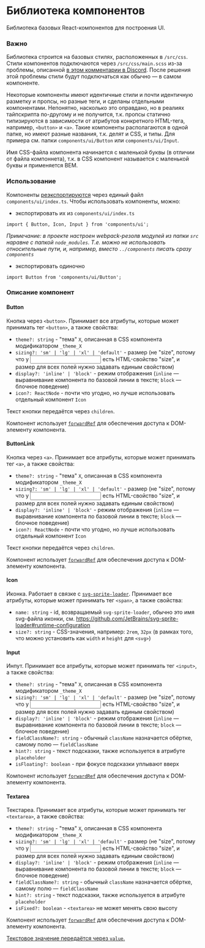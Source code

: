 # Библиотека компонентов

Библиотека базовых React-компонентов для построения UI.

### Важно
Библиотека строится на базовых стилях, расположенных в `/src/css`. Стили компонентов подключаются через `/src/css/main.scss` из-за проблемы, описанной [в этом комментарии в Discord](https://discord.com/channels/872154164560531497/872154164560531502/874251736389414913). После решения этой проблемы стили будут подключаться как обычно — в самом компоненте.

Некоторые компоненты имеют идентичные стили и почти идентичную разметку и пропсы, но разные теги, и сделаны отдельными компонентами. Непонятно, насколько это оправдано, но в реалиях тайпскрипта по-другому и не получится, т.к. пропсы статично типизируются в зависимости от атрибутов конкретного HTML-тега, например, `<button>` и `<a>`. Такие компоненты располагаются в одной папке, но имеют разные названия, т.к. делят и CSS, и типы. Для примера см. папки `components/ui/Button` или `components/ui/Input`.

Имя CSS-файла компонента начинается с маленькой буквы (в отличии от файла компоннета), т.к. в CSS компонент называется с маленькой буквы и применяется BEM.

### Использование
Компоненты [реэкспортируются](https://developer.mozilla.org/en-US/docs/web/javascript/reference/statements/export#re-exporting_aggregating) через единый файл `components/ui/index.ts`. Чтобы использовать компоненты, можно:
- экспортировать их из `components/ui/index.ts`
```
import { Button, Icon, Input } from 'components/ui';
```
*Примечание: в проекте настроен webpack-резолв модулей из папки `src` наравне с папкой `node_modules`. Т.е. можно не использовать относительные пути, и, например, вместо `../components` писать сразу `components`*
- экспортировать одиночно
```
import Button from 'components/ui/Button';
```

### Описание компонент

#### Button
Кнопка через `<button>`. Принимает все атрибуты, которые может принимать тег `<button>`, а также свойства: 
- `theme?: string` - "тема" `X`, описанная в CSS компонента модификатором `_theme_X`
- `sizing?: 'sm' | 'lg' | 'xl' | 'default'` - размер (не "size", потому что у <input> есть HTML-свойство "size", и размер для всех полей нужно задавать единым свойством)
- `display?: 'inline' | 'block'` - режим отображения (`inline` — выравнивание компонента по базовой линии в тексте; `block` — блочное поведение)
- `icon?: ReactNode` - почти что угодно, но лучше использовать отдельный компонент `Icon` 

Текст кнопки передаётся через `children`.

Компонент использует [`forwardRef`](https://reactjs.org/docs/forwarding-refs.html) для обеспечения доступа к DOM-элементу компонента.

#### ButtonLink
Кнопка через `<a>`. Принимает все атрибуты, которые может принимать тег `<a>`, а также свойства: 

- `theme?: string` - "тема" `X`, описанная в CSS компонента модификатором `_theme_X`
- `sizing?: 'sm' | 'lg' | 'xl' | 'default'` - размер (не "size", потому что у <input> есть HTML-свойство "size", и размер для всех полей нужно задавать единым свойством)
- `display?: 'inline' | 'block'` - режим отображения (`inline` — выравнивание компонента по базовой линии в тексте; `block` — блочное поведение)
- `icon?: ReactNode` - почти что угодно, но лучше использовать отдельный компонент `Icon` 

Текст кнопки передаётся через `children`.

Компонент использует [`forwardRef`](https://reactjs.org/docs/forwarding-refs.html) для обеспечения доступа к DOM-элементу компонента.

#### Icon

Иконка. Работает в связке с [`svg-sprite-loader`](https://github.com/JetBrains/svg-sprite-loader). Принимает все атрибуты, которые может принимать тег `<span>`, а также свойства: 
- `name: string` - id, возвращаемый `svg-sprite-loader`, обычно это имя svg-файла иконки, см. https://github.com/JetBrains/svg-sprite-loader#runtime-configuration
- `size?: string` - CSS-значения, например: `2rem`, `32px` (в рамках того, что можно установить как `width` и `height` для `<svg>`)

#### Input

Инпут. Принимает все атрибуты, которые может принимать тег `<input>`, а также свойства: 
      
- `theme?: string` - "тема" `X`, описанная в CSS компонента модификатором `_theme_X`
- `sizing?: 'sm' | 'lg' | 'xl' | 'default'` - размер (не "size", потому что у <input> есть HTML-свойство "size", и размер для всех полей нужно задавать единым свойством)
- `display?: 'inline' | 'block'` - режим отображения (`inline` — выравнивание компонента по базовой линии в тексте; `block` — блочное поведение)
- `fieldClassName?: string` - обычный `className` назначается обёртке, самому полю — `fieldClassName`
- `hint?: string` - текст подсказки, также используется в атрибуте `placeholder`
- `isFloating?: boolean` - при фокусе подсказки уплывают вверх

Компонент использует [`forwardRef`](https://reactjs.org/docs/forwarding-refs.html) для обеспечения доступа к DOM-элементу компонента.

#### Textarea

Текстареа. Принимает все атрибуты, которые может принимать тег `<textarea>`, а также свойства: 
      
- `theme?: string` - "тема" `X`, описанная в CSS компонента модификатором `_theme_X`
- `sizing?: 'sm' | 'lg' | 'xl' | 'default'` - размер (не "size", потому что у <input> есть HTML-свойство "size", и размер для всех полей нужно задавать единым свойством)
- `display?: 'inline' | 'block'` - режим отображения (`inline` — выравнивание компонента по базовой линии в тексте; `block` — блочное поведение)
- `fieldClassName?: string` - обычный `className` назначается обёртке, самому полю — `fieldClassName`
- `hint?: string` - текст подсказки, также используется в атрибуте `placeholder`
- `isFixed?: boolean` -  `<textarea>` не может менять свою высоту

Компонент использует [`forwardRef`](https://reactjs.org/docs/forwarding-refs.html) для обеспечения доступа к DOM-элементу компонента.

[Текстовое значение передаётся через `value`.](https://reactjs.org/docs/dom-elements.html#value)
